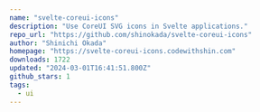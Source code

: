 ```yaml
---
name: "svelte-coreui-icons"
description: "Use CoreUI SVG icons in Svelte applications."
repo_url: "https://github.com/shinokada/svelte-coreui-icons"
author: "Shinichi Okada"
homepage: "https://svelte-coreui-icons.codewithshin.com"
downloads: 1722
updated: "2024-03-01T16:41:51.800Z"
github_stars: 1
tags: 
  - ui
---
```

